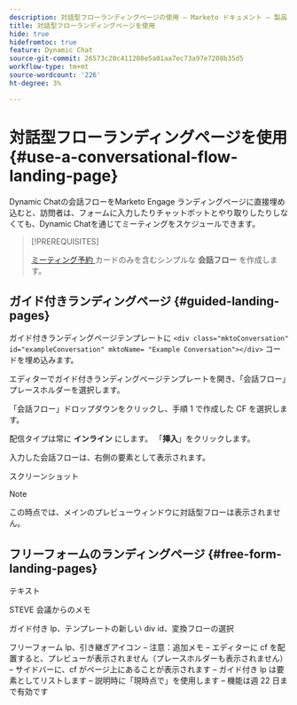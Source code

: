 ```yaml
---
description: 対話型フローランディングページの使用 – Marketo ドキュメント – 製品ドキュメント
title: 対話型フローランディングページを使用
hide: true
hidefromtoc: true
feature: Dynamic Chat
source-git-commit: 26573c20c411208e5a01aa7ec73a97e7208b35d5
workflow-type: tm+mt
source-wordcount: '226'
ht-degree: 3%

---
```


# 対話型フローランディングページを使用{#use-a-conversational-flow-landing-page}

Dynamic Chatの会話フローをMarketo Engage ランディングページに直接埋め込むと、訪問者は、フォームに入力したりチャットボットとやり取りしたりしなくても、Dynamic Chatを通じてミーティングをスケジュールできます。

>[!PREREQUISITES]
>
>[ ミーティング予約 ](/help/marketo/product-docs/demand-generation/dynamic-chat/automated-chat/create-a-conversational-flow.md) カードのみを含むシンプルな **会話フロー** を作成します。

## ガイド付きランディングページ {#guided-landing-pages}

ガイド付きランディングページテンプレートに `<div class="mktoConversation" id="exampleConversation" mktoName= "Example Conversation"></div>` コードを埋め込みます。

エディターでガイド付きランディングページテンプレートを開き、「会話フロー」プレースホルダーを選択します。

「会話フロー」ドロップダウンをクリックし、手順 1 で作成した CF を選択します。

配信タイプは常に **インライン** にします。 「**挿入**」をクリックします。

入力した会話フローは、右側の要素として表示されます。

スクリーンショット

>[!NOTE]
>
>この時点では、メインのプレビューウィンドウに対話型フローは表示されません。

## フリーフォームのランディングページ {#free-form-landing-pages}

テキスト


STEVE 会議からのメモ

ガイド付き lp、テンプレートの新しい div id、変換フローの選択

フリーフォーム lp、引き継ぎアイコン – 注意：追加メモ – エディターに cf を配置すると、プレビューが表示されません（プレースホルダーも表示されません） – サイドバーに、cf がページ上にあることが表示されます – ガイド付き lp は要素としてリストします – 説明時に「現時点で」を使用します – 機能は週 22 日まで有効です
